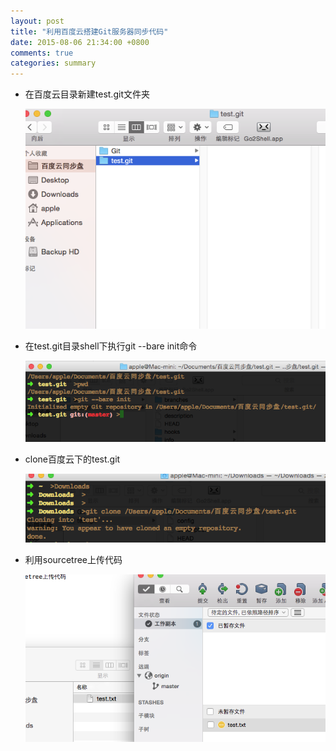 ```yaml
---
layout: post
title: "利用百度云搭建Git服务器同步代码"
date: 2015-08-06 21:34:00 +0800
comments: true
categories: summary
---
```


* 在百度云目录新建test.git文件夹
  
  ![](../images/test_git_init.png)
  
* 在test.git目录shell下执行git --bare init命令

  ![](../images/test_git_bare.png)

* clone百度云下的test.git

  ![](../images/test_git_clone.png)

* 利用sourcetree上传代码

  ![](../images/test_git_commit.png)
  